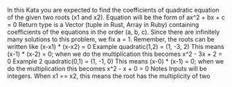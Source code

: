 In this Kata you are expected to find the coefficients of quadratic equation of the given two roots (x1 and x2).
Equation will be the form of ax^2 + bx + c = 0
Return type is a Vector (tuple in Rust, Array in Ruby) containing coefficients of the equations in the order (a, b, c).
Since there are infinitely many solutions to this problem, we fix a = 1.
Remember, the roots can be written like (x-x1) * (x-x2) = 0
Example
quadratic(1,2) = (1, -3, 2)
This means (x-1) * (x-2) = 0; when we do the multiplication this becomes x^2 - 3x + 2 = 0
Example 2
quadratic(0,1) = (1, -1, 0)
This means (x-0) * (x-1) = 0; when we do the multiplication this becomes x^2 - x + 0 = 0
Notes
Inputs will be integers.
When x1 == x2, this means the root has the multiplicity of two